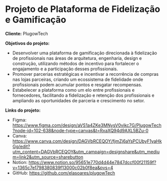 # Projeto de Plataforma de Fidelização e Gamificação

**Cliente:** PlugowTech

**Objetivos do projeto:** 
- Desenvolver uma plataforma de gamificação direcionada à fidelização de profissionais nas áreas de arquitetura, engenharia, design e construção, utilizando métodos de incentivo para fortalecer o engajamento e a participação desses profissionais.
- Promover parcerias estratégicas e incentivar a recorrência de compras nas lojas parceiras, criando um ecossistema de fidelidade onde profissionais podem acumular pontos e resgatar recompensas.
- Estabelecer a plataforma como um elo entre profissionais e fornecedores, facilitando a fidelização e retenção dos profissionais e ampliando as oportunidades de parceria e crescimento no setor.

**Links do projeto:**
- Figma: https://www.figma.com/design/aVS1a4ZKe3MNysV0vikc7G/PlugowTech?node-id=102-638&node-type=canvas&t=RxaXQ94d9AXL5BZu-0
- Canva: https://www.canva.com/design/DAGVbRCEQOY/fjmZj6aYsPCUbyF1yaHkGg/edit?utm_content=DAGVbRCEQOY&utm_campaign=designshare&utm_medium=link2&utm_source=sharebutton                                                                            
- Notion: https://www.notion.so/95651e770d4d44e7847dccf00f21159f?v=1365c7e1798380839f13000c02b0f8ea&pvs=4     
- GitHub: https://github.com/elasoares/plugowTech
